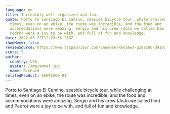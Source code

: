```yaml
---
language: en
title: Incredibly well organized and fun.
quote: Porto to Santiago El Camino, seaside bicycle tour, while challenging at
  times, even on an ebike, the route was incredible, and the food and
  accommodations were amazing. Sergio and his crew (JoJo we called him) and
  Pedro) were a joy to be with, and full of fun and knowledge.
date: 2022-05-22T12:23:36.218Z
showHome: false
reviewSource: https://www.tripadvisor.com/ShowUserReviews-g189180-d4105907-r840965635-Top_Bike_Tours_Portugal-Porto_Porto_District_Northern_Portugal.html
score: 5
author:
  country: USA
  avatar: /img/emmet.jpg
  name: Richard
relatedProduct: SANTIAGO 01
---
```

Porto to Santiago El Camino, seaside bicycle tour, while challenging at times, even on an ebike, the route was incredible, and the food and accommodations were amazing. Sergio and his crew (JoJo we called him) and Pedro) were a joy to be with, and full of fun and knowledge.